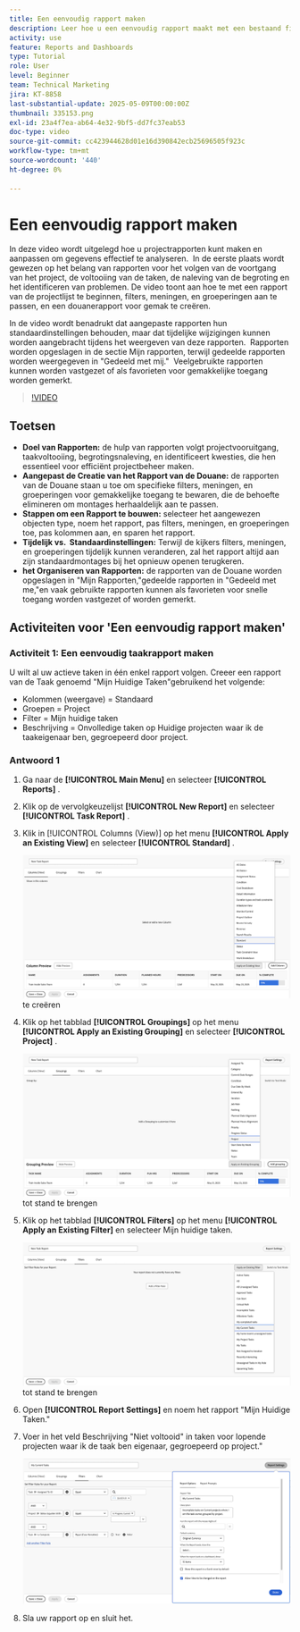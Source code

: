 ```yaml
---
title: Een eenvoudig rapport maken
description: Leer hoe u een eenvoudig rapport maakt met een bestaand filter, bestaande weergave en bestaande groepen in Workfront.
activity: use
feature: Reports and Dashboards
type: Tutorial
role: User
level: Beginner
team: Technical Marketing
jira: KT-8858
last-substantial-update: 2025-05-09T00:00:00Z
thumbnail: 335153.png
exl-id: 23a4f7ea-ab64-4e32-9bf5-dd7fc37eab53
doc-type: video
source-git-commit: cc423944628d01e16d390842ecb25696505f923c
workflow-type: tm+mt
source-wordcount: '440'
ht-degree: 0%

---
```


# Een eenvoudig rapport maken

In deze video wordt uitgelegd hoe u projectrapporten kunt maken en aanpassen om gegevens effectief te analyseren. &#x200B; In de eerste plaats wordt gewezen op het belang van rapporten voor het volgen van de voortgang van het project, de voltooiing van de taken, de naleving van de begroting en het identificeren van problemen. De video toont aan hoe te met een rapport van de projectlijst te beginnen, filters, meningen, en groeperingen aan te passen, en een douanerapport voor gemak te creëren. &#x200B; &#x200B;

In de video wordt benadrukt dat aangepaste rapporten hun standaardinstellingen behouden, maar dat tijdelijke wijzigingen kunnen worden aangebracht tijdens het weergeven van deze rapporten. &#x200B; Rapporten worden opgeslagen in de sectie Mijn rapporten, terwijl gedeelde rapporten worden weergegeven in &quot;Gedeeld met mij.&quot; &#x200B; Veelgebruikte rapporten kunnen worden vastgezet of als favorieten voor gemakkelijke toegang worden gemerkt. &#x200B;

>[!VIDEO](https://video.tv.adobe.com/v/335153/?quality=12&learn=on&enablevpops=0)

## Toetsen


* **Doel van Rapporten:** de hulp van rapporten volgt projectvooruitgang, taakvoltooiing, begrotingsnaleving, en identificeert kwesties, die hen essentieel voor efficiënt projectbeheer maken.
* **Aangepast de Creatie van het Rapport van de Douane:** de rapporten van de Douane staan u toe om specifieke filters, meningen, en groeperingen voor gemakkelijke toegang te bewaren, die de behoefte elimineren om montages herhaaldelijk aan te passen. &#x200B;
* **Stappen om een Rapport te bouwen:** selecteer het aangewezen objecten type, noem het rapport, pas filters, meningen, en groeperingen toe, pas kolommen aan, en sparen het rapport. &#x200B;
* **Tijdelijk vs. &#x200B; Standaardinstellingen:** Terwijl de kijkers filters, meningen, en groeperingen tijdelijk kunnen veranderen, zal het rapport altijd aan zijn standaardmontages bij het opnieuw openen terugkeren. &#x200B;
* **het Organiseren van Rapporten:** de rapporten van de Douane worden opgeslagen in &quot;Mijn Rapporten,&quot;gedeelde rapporten in &quot;Gedeeld met me,&quot;en vaak gebruikte rapporten kunnen als favorieten voor snelle toegang worden vastgezet of worden gemerkt. &#x200B;



## Activiteiten voor &#39;Een eenvoudig rapport maken&#39;

### Activiteit 1: Een eenvoudig taakrapport maken

U wilt al uw actieve taken in één enkel rapport volgen. Creeer een rapport van de Taak genoemd &quot;Mijn Huidige Taken&quot;gebruikend het volgende:

* Kolommen (weergave) = Standaard
* Groepen = Project
* Filter = Mijn huidige taken
* Beschrijving = Onvolledige taken op Huidige projecten waar ik de taakeigenaar ben, gegroepeerd door project.

### Antwoord 1

1. Ga naar de **[!UICONTROL Main Menu]** en selecteer **[!UICONTROL Reports]** .
1. Klik op de vervolgkeuzelijst **[!UICONTROL New Report]** en selecteer **[!UICONTROL Task Report]** .
1. Klik in [!UICONTROL Columns (View)] op het menu **[!UICONTROL Apply an Existing View]** en selecteer **[!UICONTROL Standard]** .

   ![&#x200B; een beeld van het scherm om kolommen in een taakrapport &#x200B;](assets/simple-task-report-columns.png) te creëren

1. Klik op het tabblad **[!UICONTROL Groupings]** op het menu **[!UICONTROL Apply an Existing Grouping]** en selecteer **[!UICONTROL Project]** .

   ![&#x200B; een beeld van het scherm om groeperingen in een taakrapport &#x200B;](assets/simple-task-report-groupings.png) tot stand te brengen

1. Klik op het tabblad **[!UICONTROL Filters]** op het menu **[!UICONTROL Apply an Existing Filter]** en selecteer Mijn huidige taken.

   ![&#x200B; een beeld van het scherm om filters in een taakrapport &#x200B;](assets/simple-task-report-filters.png) tot stand te brengen

1. Open **[!UICONTROL Report Settings]** en noem het rapport &quot;Mijn Huidige Taken.&quot;
1. Voer in het veld Beschrijving &quot;Niet voltooid&quot; in
taken voor lopende projecten waar ik de taak ben
eigenaar, gegroepeerd op project.&quot;

   ![&#x200B; een beeld van het scherm van de rapportmontages in een taakrapport &#x200B;](assets/simple-task-report-report-settings.png)

1. Sla uw rapport op en sluit het.
